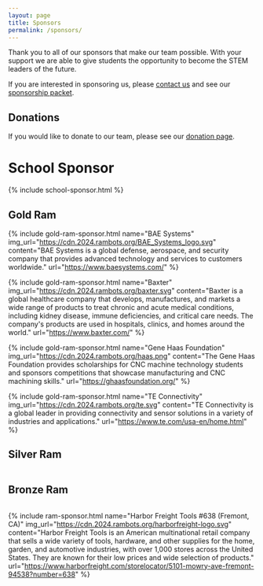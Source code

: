 ```yaml
---
layout: page
title: Sponsors
permalink: /sponsors/
---
```

Thank you to all of our sponsors that make our team possible. With your support we are able to give students the 
opportunity to become the STEM leaders of the future.

If you are interested in sponsoring us, please [contact us](contact.md) and see our [sponsorship packet][sponsorship_packet].

## Donations
If you would like to donate to our team, please see our [donation page](/donate).

# School Sponsor
{% include school-sponsor.html %}

## Gold Ram

<!-- {% include gold-ram-sponsor.html name="Analog Devices" img_url="https://cdn.2024.rambots.org/analog.svg" content="Analog Devices is a leading semiconductor company that specializes in designing and manufacturing a wide range of integrated circuits and solutions for analog and digital signal processing applications." url="https://www.analog.com/" %} -->

{% include gold-ram-sponsor.html name="BAE Systems" img_url="https://cdn.2024.rambots.org/BAE_Systems_logo.svg" content="BAE Systems is a global defense, aerospace, and security company that provides advanced technology and services to customers worldwide." url="https://www.baesystems.com/" %}

{% include gold-ram-sponsor.html name="Baxter" img_url="https://cdn.2024.rambots.org/baxter.svg" content="Baxter is a global healthcare company that develops, manufactures, and markets a wide range of products to treat chronic and acute medical conditions, including kidney disease, immune deficiencies, and critical care needs. The company's products are used in hospitals, clinics, and homes around the world." url="https://www.baxter.com/" %}

{% include gold-ram-sponsor.html name="Gene Haas Foundation" img_url="https://cdn.2024.rambots.org/haas.png" content="The Gene Haas Foundation provides scholarships for CNC machine technology students and sponsors competitions that showcase manufacturing and CNC machining skills." url="https://ghaasfoundation.org/" %}

{% include gold-ram-sponsor.html name="TE Connectivity" img_url="https://cdn.2024.rambots.org/te.svg" content="TE Connectivity is a global leader in providing connectivity and sensor solutions in a variety of industries and applications." url="https://www.te.com/usa-en/home.html" %}

## Silver Ram
<div style="display: flex; flex-wrap: wrap;">

<!-- {% include ram-sponsor.html name="Boku" img_url="https://cdn.2024.rambots.org/boku.svg" content="Boku, Inc. is a San Francisco-based mobile payments company processing billions in transactions for businesses through carrier billing and mobile wallets." url="https://www.boku.com/" %} -->

</div>

## Bronze Ram
<div style="display: flex; flex-wrap: wrap;">

{% include ram-sponsor.html name="Harbor Freight Tools #638 (Fremont, CA)" img_url="https://cdn.2024.rambots.org/harborfreight-logo.svg" content="Harbor Freight Tools is an American multinational retail company that sells a wide variety of tools, hardware, and other supplies for the home, garden, and automotive industries, with over 1,000 stores across the United States. They are known for their low prices and wide selection of products." url="https://www.harborfreight.com/storelocator/5101-mowry-ave-fremont-94538?number=638" %}

</div>

[contact]: /contact.md/
[sponsorship_packet]: /assets/biz/sponsorship_packet.pdf
